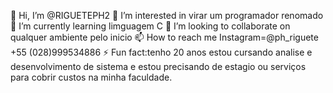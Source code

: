 👋 Hi, I’m @RIGUETEPH2
👀 I’m interested in virar um programador renomado
🌱 I’m currently learning limguagem C
💞️ I’m looking to collaborate on qualquer ambiente pelo inicio
📫 How to reach me
Instagram=@ph_riguete
 +55 (028)999534886
⚡ Fun fact:tenho 20 anos estou cursando analise e desenvolvimento de sistema e estou precisando de estagio ou serviços para cobrir custos na minha faculdade.

<!---
RIGUETEPH2/RIGUETEPH2 is a ✨ special ✨ repository because its `README.md` (this file) appears on your GitHub profile.
You can click the Preview link to take a look at your changes.
--->
